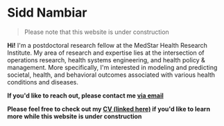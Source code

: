 # Sidd Nambiar
> Please note that this website is under construction

**Hi!** I'm a postdoctoral research fellow at the MedStar Health Research Institute. My area of research and expertise lies at the intersection of operations research, health systems engineering, and health policy & management. More specifically, I'm interested in modeling and predicting societal, health, and behavioral outcomes associated with various health conditions and diseases.

**If you'd like to reach out, please contact me [via email](mailto:Siddhartha.Nambiar@MedStar.Net)**

**Please feel free to check out my <a href="https://github.com/sidscorp/snambiar/blob/main/docs/Nambiar_CV.pdf" target="_blank">CV (linked here)</a> if you'd like to learn more while this website is under construction**